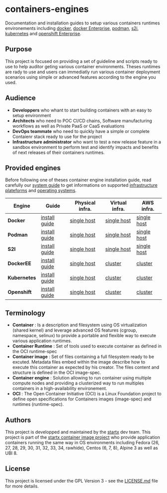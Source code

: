 # containers-engines

Documentation and installation guides to setup various containers runtimes
environements including [docker](Docker.md), [docker Enterprise](DockerEE.md),
[podman](Podman.md), [s2i](S2I.md), [kubernetes](Kubernetes.md)
and [openshift Enterprise](Openshift.md).

## Purpose

This project is focused on providing a set of guideline and scripts ready to use
to help auditor geting various container environments. Theses runtimes are rady to use
and users can immediatly run various container deployment scenarios using
simple or advanced features according to the engine you used.

## Audience

- **Developpers** who whant to start building containers with an easy to setup
  environment
- **Architects** who need to POC CI/CD chains, Software manufacturing workflows as well as
  Private PaaS or CaaS evaluations
- **DevOps teammate** who need to quickly have a simple or complete Contaienr stack
  ready to use for the project
- **Infrastructure administrator** who want to test a new release feature in a sandbox
  environment to perform test and identify impacts and benefits of next releases
  of their containers runtimes.

## Provided engines

Before following one of theses container engine installation guide, read carefully our
[system guide](System.md#supported-operating-systems) to get informations on
supported [infrastructure plateforms](System.md) and 
[operating systems](System.md#supported-operating-systems).

| Engine         | Guide                          | Physical infra.                                      | Virtual infra.                                  | AWS infra.                                  |
| -------------- | ------------------------------ | ---------------------------------------------------- | ----------------------------------------------- | ------------------------------------------- |
| **Docker**     | [install guide](Docker.md)     | [single host](Docker.md#physical-infrastructure)     | [single host](Docker.md#virtual-infrastructure) | [single host](Docker.md#aws-infrastructure) |
| **Podman**     | [install guide](Podman.md)     | [single host](Podman.md#physical-infrastructure)     | [single host](Podman.md#virtual-infrastructure) | [single host](Podman.md#aws-infrastructure) |
| **S2I**        | [install guide](S2I.md)        | [single host](S2I.md#physical-infrastructure)        | [single host](S2I.md#virtual-infrastructure)    | [single host](S2I.md#aws-infrastructure)    |
| **DockerEE**   | [install guide](DockerEE.md)   | [single host](DockerEE.md#physical-infrastructure)   | [cluster](DockerEE.md#virtual-infrastructure)   | [cluster](DockerEE.md#aws-infrastructure)   |
| **Kubernetes** | [install guide](Kubernetes.md) | [single host](Kubernetes.md#physical-infrastructure) | [cluster](Kubernetes.md#virtual-infrastructure) | [cluster](Kubernetes.md#aws-infrastructure) |
| **Openshift**  | [install guide](Openshift.md)  | [single host](Openshift.md#physical-infrastructure)  | [cluster](Openshift.md#virtual-infrastructure)  | [cluster](Openshift.md#aws-infrastructure)  |

## Terminology

- **Container** : Is a description and filesystem using OS virtualization
  (shared kernel) and leverage advanced OS features (cgroup, namespace, selinux)
  to provide a portable and flexible way to execute various application runtimes.
- **Container Runtime** : Set of tools used to execute container as defined in the OCI runtime-spec
- **Container image** : Set of files containing a full filesystem ready to be excuted.
  Metadata files embed within the image describe how to execute this container
  as expected by his creator.
  The files content and structure is defined in the OCI image-spec.
- **Container engine** : Solution allowing to run container using multiple compute nodes
  and providing a clusterized way to run multiples containers in a high-availability
  environement.
- **OCI** : The Open Container Initiative (OCI) is a Linux Foundation project
  to define open specifications for Containers images (image-spec) and  runtimes (runtime-spec).

## Authors

This project is developped and maintained by the [startx](https://www.startx.fr)
dev team.
This project is part of the [startx container image project](https://github.com/startxfr/docker-images)
who provide application containers running the same way in OS environments including
Fedora (26, 27, 28, 29, 30, 31, 32, 33, 34, rawhide), Centos (6, 7, 8), Alpine 3 as well as UBI 8.

## License

This project is licensed under the GPL Version 3 - see the 
[LICENSE.md](https://github.com/startxfr/sxapi-core/tree/dev/docs/LICENSE.md)
file for more details.

